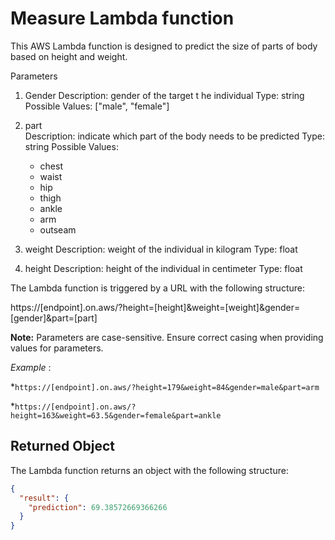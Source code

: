 
# Measure Lambda function

This AWS Lambda function is designed to predict the size of parts of body based on height and weight.

Parameters
1. Gender 
Description: gender of the target t he individual
Type: string
Possible Values: ["male", "female"]

2. part  
Description: indicate which part of the body needs to be predicted
Type: string
Possible Values:
	* chest
	* waist
	* hip
	* thigh
	* ankle
	* arm
	* outseam

3. weight
Description: weight of the individual in kilogram
Type: float 

4. height
Description: height of the individual in centimeter
Type: float


The Lambda function is triggered by a URL with the following structure:

https://[endpoint].on.aws/?height=[height]&weight=[weight]&gender=[gender]&part=[part]

**Note:** Parameters are case-sensitive. Ensure correct casing when providing values for parameters.

*Example* : 

*`https://[endpoint].on.aws/?height=179&weight=84&gender=male&part=arm`

*`https://[endpoint].on.aws/?height=163&weight=63.5&gender=female&part=ankle`

## Returned Object

The Lambda function returns an object with the following structure:

```json
{
  "result": {
    "prediction": 69.38572669366266
  }
}
```


